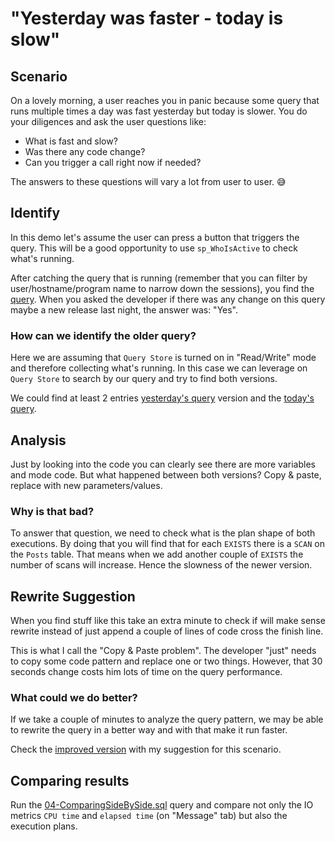 # "Yesterday was faster - today is slow"

## Scenario

On a lovely morning, a user reaches you in panic because some query that runs multiple times a day was fast yesterday but today is slower.
You do your diligences and ask the user questions like:

- What is fast and slow?
- Was there any code change?
- Can you trigger a call right now if needed?

The answers to these questions will vary a lot from user to user. 😅

## Identify

In this demo let's assume the user can press a button that triggers the query.
This will be a good opportunity to use `sp_WhoIsActive` to check what's running.

After catching the query that is running (remember that you can filter by user/hostname/program name to narrow down the sessions), you find the [query](.\02-ChangedVersion.sql).
When you asked the developer if there was any change on this query maybe a new release last night, the answer was: "Yes".

### How can we identify the older query?

Here we are assuming that `Query Store` is turned on in "Read/Write" mode and therefore collecting what's running.
In this case we can leverage on `Query Store` to search by our query and try to find both versions.

We could find at least 2 entries [yesterday's query](.\01-Original.sql) version and the [today's query](.\02-ChangedVersion.sql).

## Analysis

Just by looking into the code you can clearly see there are more variables and mode code.
But what happened between both versions? Copy & paste, replace with new parameters/values.

### Why is that bad?

To answer that question, we need to check what is the plan shape of both executions.
By doing that you will find that for each `EXISTS` there is a `SCAN` on the `Posts` table. That means when we add another couple of `EXISTS` the number of scans will increase.
Hence the slowness of the newer version.

## Rewrite Suggestion

When you find stuff like this take an extra minute to check if will make sense rewrite instead of just append a couple of lines of code cross the finish line.

This is what I call the "Copy & Paste problem". The developer "just" needs to copy some code pattern and replace one or two things. However, that 30 seconds change costs him lots of time on the query performance.

### What could we do better?

If we take a couple of minutes to analyze the query pattern, we may be able to rewrite the query in a better way and with that make it run faster.

Check the [improved version](.\03-ImprovedVersion.sql) with my suggestion for this scenario.

## Comparing results

Run the [04-ComparingSideBySide.sql](.\04-ComparingSideBySide.sql) query and compare not only the IO metrics `CPU time` and `elapsed time` (on "Message" tab) but also the execution plans.
